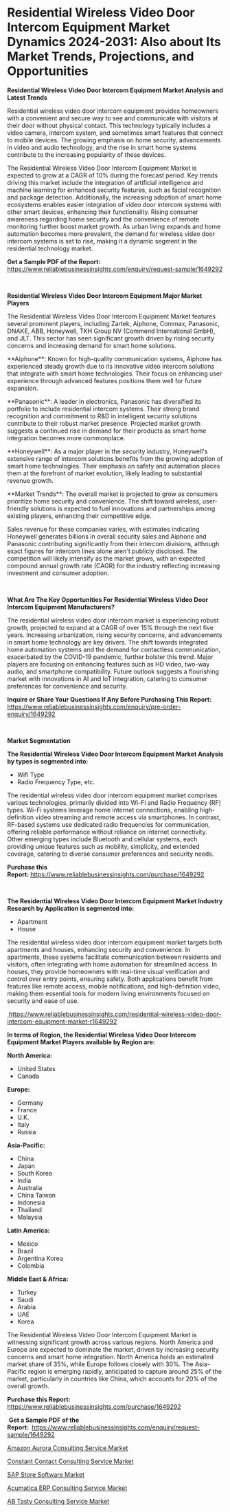 <p><h1>Residential Wireless Video Door Intercom Equipment Market Dynamics 2024-2031: Also about Its Market Trends, Projections, and Opportunities</h1></p><p><strong>Residential Wireless Video Door Intercom Equipment Market Analysis and Latest Trends</strong></p>
<p><p>Residential wireless video door intercom equipment provides homeowners with a convenient and secure way to see and communicate with visitors at their door without physical contact. This technology typically includes a video camera, intercom system, and sometimes smart features that connect to mobile devices. The growing emphasis on home security, advancements in video and audio technology, and the rise in smart home systems contribute to the increasing popularity of these devices.</p><p>The Residential Wireless Video Door Intercom Equipment Market is expected to grow at a CAGR of 10% during the forecast period. Key trends driving this market include the integration of artificial intelligence and machine learning for enhanced security features, such as facial recognition and package detection. Additionally, the increasing adoption of smart home ecosystems enables easier integration of video door intercom systems with other smart devices, enhancing their functionality. Rising consumer awareness regarding home security and the convenience of remote monitoring further boost market growth. As urban living expands and home automation becomes more prevalent, the demand for wireless video door intercom systems is set to rise, making it a dynamic segment in the residential technology market.</p></p>
<p><strong>Get a Sample PDF of the Report:&nbsp;</strong> <a href="https://www.reliablebusinessinsights.com/enquiry/request-sample/1649292?utm_campaign=1358&utm_medium=2&utm_source=Github&utm_content=ia&utm_term=15102024&utm_id=residential-wireless-video-door-intercom-equipment">https://www.reliablebusinessinsights.com/enquiry/request-sample/1649292</a></p>
<p>&nbsp;</p>
<p><strong>Residential Wireless Video Door Intercom Equipment Major Market Players</strong></p>
<p><p>The Residential Wireless Video Door Intercom Equipment Market features several prominent players, including Zartek, Aiphone, Commax, Panasonic, DNAKE, ABB, Honeywell, TKH Group NV (Commend International GmbH), and JLT. This sector has seen significant growth driven by rising security concerns and increasing demand for smart home solutions.</p><p>**Aiphone**: Known for high-quality communication systems, Aiphone has experienced steady growth due to its innovative video intercom solutions that integrate with smart home technologies. Their focus on enhancing user experience through advanced features positions them well for future expansion.</p><p>**Panasonic**: A leader in electronics, Panasonic has diversified its portfolio to include residential intercom systems. Their strong brand recognition and commitment to R&D in intelligent security solutions contribute to their robust market presence. Projected market growth suggests a continued rise in demand for their products as smart home integration becomes more commonplace.</p><p>**Honeywell**: As a major player in the security industry, Honeywell's extensive range of intercom solutions benefits from the growing adoption of smart home technologies. Their emphasis on safety and automation places them at the forefront of market evolution, likely leading to substantial revenue growth.</p><p>**Market Trends**: The overall market is projected to grow as consumers prioritize home security and convenience. The shift toward wireless, user-friendly solutions is expected to fuel innovations and partnerships among existing players, enhancing their competitive edge.</p><p>Sales revenue for these companies varies, with estimates indicating Honeywell generates billions in overall security sales and Aiphone and Panasonic contributing significantly from their intercom divisions, although exact figures for intercom lines alone aren't publicly disclosed. The competition will likely intensify as the market grows, with an expected compound annual growth rate (CAGR) for the industry reflecting increasing investment and consumer adoption.</p></p>
<p>&nbsp;</p>
<p><strong>What Are The Key Opportunities For Residential Wireless Video Door Intercom Equipment Manufacturers?</strong></p>
<p><p>The residential wireless video door intercom market is experiencing robust growth, projected to expand at a CAGR of over 15% through the next five years. Increasing urbanization, rising security concerns, and advancements in smart home technology are key drivers. The shift towards integrated home automation systems and the demand for contactless communication, exacerbated by the COVID-19 pandemic, further bolster this trend. Major players are focusing on enhancing features such as HD video, two-way audio, and smartphone compatibility. Future outlook suggests a flourishing market with innovations in AI and IoT integration, catering to consumer preferences for convenience and security.</p></p>
<p><strong>Inquire or Share Your Questions If Any Before Purchasing This Report:</strong> <a href="https://www.reliablebusinessinsights.com/enquiry/pre-order-enquiry/1649292?utm_campaign=1358&utm_medium=2&utm_source=Github&utm_content=ia&utm_term=15102024&utm_id=residential-wireless-video-door-intercom-equipment">https://www.reliablebusinessinsights.com/enquiry/pre-order-enquiry/1649292</a></p>
<p>&nbsp;</p>
<p><strong>Market Segmentation</strong></p>
<p><strong>The Residential Wireless Video Door Intercom Equipment Market Analysis by types is segmented into:</strong></p>
<p><ul><li>Wifi Type</li><li>Radio Frequency Type, etc.</li></ul></p>
<p><p>The residential wireless video door intercom equipment market comprises various technologies, primarily divided into Wi-Fi and Radio Frequency (RF) types. Wi-Fi systems leverage home internet connections, enabling high-definition video streaming and remote access via smartphones. In contrast, RF-based systems use dedicated radio frequencies for communication, offering reliable performance without reliance on internet connectivity. Other emerging types include Bluetooth and cellular systems, each providing unique features such as mobility, simplicity, and extended coverage, catering to diverse consumer preferences and security needs.</p></p>
<p><strong>Purchase this Report:&nbsp;</strong><a href="https://www.reliablebusinessinsights.com/purchase/1649292?utm_campaign=1358&utm_medium=2&utm_source=Github&utm_content=ia&utm_term=15102024&utm_id=residential-wireless-video-door-intercom-equipment">https://www.reliablebusinessinsights.com/purchase/1649292</a></p>
<p>&nbsp;</p>
<p><strong>The Residential Wireless Video Door Intercom Equipment Market Industry Research by Application is segmented into:</strong></p>
<p><ul><li>Apartment</li><li>House</li></ul></p>
<p><p>The residential wireless video door intercom equipment market targets both apartments and houses, enhancing security and convenience. In apartments, these systems facilitate communication between residents and visitors, often integrating with home automation for streamlined access. In houses, they provide homeowners with real-time visual verification and control over entry points, ensuring safety. Both applications benefit from features like remote access, mobile notifications, and high-definition video, making them essential tools for modern living environments focused on security and ease of use.</p></p>
<p><a href="https://www.reliablebusinessinsights.com/residential-wireless-video-door-intercom-equipment-market-r1649292?utm_campaign=1358&utm_medium=2&utm_source=Github&utm_content=ia&utm_term=15102024&utm_id=residential-wireless-video-door-intercom-equipment">&nbsp;https://www.reliablebusinessinsights.com/residential-wireless-video-door-intercom-equipment-market-r1649292</a></p>
<p><strong>In terms of Region, the Residential Wireless Video Door Intercom Equipment Market Players available by Region are:</strong></p>
<p>
    <p> <strong> North America: </strong>
        <ul>
            <li>United States</li>
            <li>Canada</li>
        </ul>
        </p> 
    <p> <strong> Europe: </strong>
        <ul>
            <li>Germany</li>
            <li>France</li>
            <li>U.K.</li>
            <li>Italy</li>
            <li>Russia</li>
        </ul>
        </p> 
    <p> <strong> Asia-Pacific: </strong>
        <ul>
            <li>China</li>
            <li>Japan</li>
            <li>South Korea</li>
            <li>India</li>
            <li>Australia</li>
            <li>China Taiwan</li>
            <li>Indonesia</li>
            <li>Thailand</li>
            <li>Malaysia</li>
        </ul>
        </p> 
    <p> <strong> Latin America: </strong>
        <ul>
            <li>Mexico</li>
            <li>Brazil</li>
            <li>Argentina Korea</li>
            <li>Colombia</li>
        </ul>
        </p> 
    <p> <strong> Middle East & Africa: </strong>
        <ul>
            <li>Turkey</li>
            <li>Saudi</li>
            <li>Arabia</li>
            <li>UAE</li>
            <li>Korea</li>
        </ul>
    </p>
    </p>
<p><p>The Residential Wireless Video Door Intercom Equipment Market is witnessing significant growth across various regions. North America and Europe are expected to dominate the market, driven by increasing security concerns and smart home integration. North America holds an estimated market share of 35%, while Europe follows closely with 30%. The Asia-Pacific region is emerging rapidly, anticipated to capture around 25% of the market, particularly in countries like China, which accounts for 20% of the overall growth.</p></p>
<p><strong>Purchase this Report: </strong><a href="https://www.reliablebusinessinsights.com/purchase/1649292?utm_campaign=1358&utm_medium=2&utm_source=Github&utm_content=ia&utm_term=15102024&utm_id=residential-wireless-video-door-intercom-equipment">https://www.reliablebusinessinsights.com/purchase/1649292</a></p>
<p>&nbsp;<strong>Get a Sample PDF of the Report:&nbsp;&nbsp;</strong><a href="https://www.reliablebusinessinsights.com/enquiry/request-sample/1649292?utm_campaign=1358&utm_medium=2&utm_source=Github&utm_content=ia&utm_term=15102024&utm_id=residential-wireless-video-door-intercom-equipment">https://www.reliablebusinessinsights.com/enquiry/request-sample/1649292</a></p>
<p><strong></strong></p>
<p><p><a href="https://www.linkedin.com/pulse/opportunities-challenges-amazon-aurora-consulting-service-market-gdxwc?trk=public_post_embed_feed-article-content&utm_campaign=1358&utm_medium=2&utm_source=Github&utm_content=ia&utm_term=15102024&utm_id=residential-wireless-video-door-intercom-equipment">Amazon Aurora Consulting Service Market</a></p><p><a href="https://www.linkedin.com/pulse/constant-contact-consulting-service-market2024-2031-industry-q3ojf?utm_campaign=1358&utm_medium=2&utm_source=Github&utm_content=ia&utm_term=15102024&utm_id=residential-wireless-video-door-intercom-equipment">Constant Contact Consulting Service Market</a></p><p><a href="https://www.linkedin.com/pulse/insights-sap-store-software-market-players-size-geographical-oifpe?utm_campaign=1358&utm_medium=2&utm_source=Github&utm_content=ia&utm_term=15102024&utm_id=residential-wireless-video-door-intercom-equipment">SAP Store Software Market</a></p><p><a href="https://www.linkedin.com/pulse/in-depth-analysis-global-acumatica-erp-consulting-service-xvtvc?trk=public_post_embed_feed-article-content&utm_campaign=1358&utm_medium=2&utm_source=Github&utm_content=ia&utm_term=15102024&utm_id=residential-wireless-video-door-intercom-equipment">Acumatica ERP Consulting Service Market</a></p><p><a href="https://www.linkedin.com/pulse/ab-tasty-consulting-service-market-global-trends-forecast-mupee?utm_campaign=1358&utm_medium=2&utm_source=Github&utm_content=ia&utm_term=15102024&utm_id=residential-wireless-video-door-intercom-equipment">AB Tasty Consulting Service Market</a></p></p>